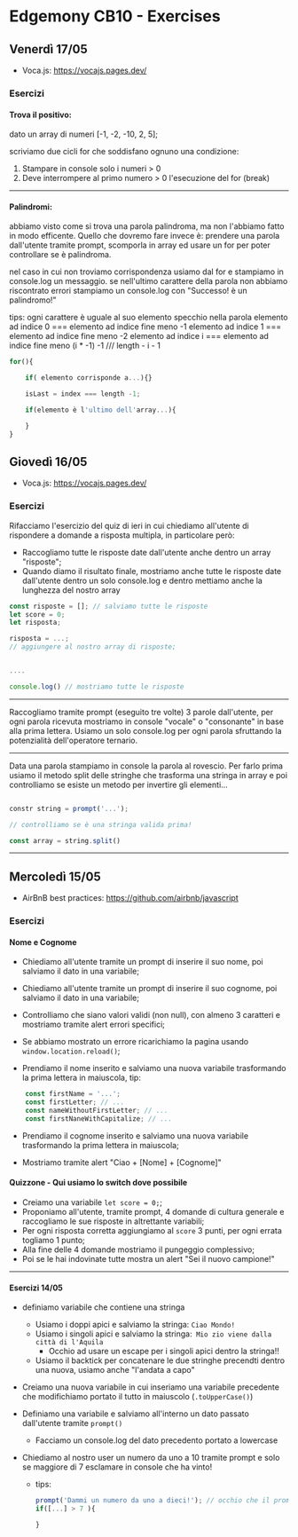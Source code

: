# Edgemony CB10 - Exercises

## Venerdì 17/05
- Voca.js: https://vocajs.pages.dev/

### Esercizi

#### Trova il positivo:
dato un array di numeri [-1, -2, -10, 2, 5];

scriviamo due cicli for che soddisfano ognuno una condizione:
1. Stampare in console solo i numeri > 0
2. Deve interrompere al primo numero > 0 l'esecuzione del for (break)

----

#### Palindromi:
abbiamo visto come si trova una parola palindroma, ma non l'abbiamo fatto in modo efficente.
Quello che dovremo fare invece è: prendere una parola dall'utente tramite prompt, scomporla in array
ed usare un for per poter controllare se è palindroma.

nel caso in cui non troviamo corrispondenza usiamo dal for e stampiamo in console.log un messaggio.
se nell'ultimo carattere della parola non abbiamo riscontrato errori stampiamo un console.log con "Successo! è un palindromo!"


tips:
ogni carattere è uguale al suo elemento specchio nella parola
elemento ad indice 0 === elemento ad indice fine meno -1
elemento ad indice 1 === elemento ad indice fine meno -2
elemento ad indice i === elemento ad indice fine meno (i * -1) -1 /// length - i - 1 

```js
for(){

    if( elemento corrisponde a...){}

    isLast = index === length -1;

    if(elemento è l'ultimo dell'array...){

    }
}
```


## Giovedì 16/05
- Voca.js: https://vocajs.pages.dev/


### Esercizi

Rifacciamo l'esercizio del quiz di ieri in cui chiediamo all'utente di rispondere a domande a risposta multipla, in particolare però:
- Raccogliamo tutte le risposte date dall'utente anche dentro un array "risposte";
- Quando diamo il risultato finale, mostriamo anche tutte le risposte date dall'utente dentro un solo console.log e dentro mettiamo anche la lunghezza del nostro array

```js
const risposte = []; // salviamo tutte le risposte
let score = 0;
let risposta;

risposta = ...;
// aggiungere al nostro array di risposte;


....

console.log() // mostriamo tutte le risposte
```

----

Raccogliamo tramite prompt (eseguito tre volte) 3 parole dall'utente, per ogni parola ricevuta mostriamo in console "vocale" o "consonante" 
in base alla prima lettera. Usiamo un solo console.log per ogni parola sfruttando la potenzialità dell'operatore ternario.

--- 

Data una parola stampiamo in console la parola al rovescio. 
Per farlo prima usiamo il metodo split delle stringhe che trasforma una stringa in array e poi controlliamo se esiste un metodo per invertire gli elementi... 

```js 

constr string = prompt('...');

// controlliamo se è una stringa valida prima!

const array = string.split()

```

----


## Mercoledì 15/05
- AirBnB best practices: https://github.com/airbnb/javascript


### Esercizi

#### Nome e Cognome

- Chiediamo all'utente tramite un prompt di inserire il suo nome, poi salviamo il dato in una variabile;
- Chiediamo all'utente tramite un prompt di inserire il suo cognome, poi salviamo il dato in una variabile;

- Controlliamo che siano valori validi (non null), con almeno 3 caratteri e mostriamo tramite alert errori specifici;
- Se abbiamo mostrato un errore ricarichiamo la pagina usando `window.location.reload()`;

- Prendiamo il nome inserito e salviamo una nuova variabile trasformando la prima lettera in maiuscola, tip:

```js
    const firstName = '...';
    const firstLetter; // ...
    const nameWithoutFirstLetter; // ...
    const firstNaneWithCapitalize; // ...
```

- Prendiamo il cognome inserito e salviamo una nuova variabile trasformando la prima lettera in maiuscola;

- Mostriamo tramite alert "Ciao + [Nome] + [Cognome]"


#### Quizzone - Qui usiamo lo switch dove possibile

- Creiamo una variabile `let score = 0;`;
- Proponiamo all'utente, tramite prompt, 4 domande di cultura generale e raccogliamo le sue risposte in altrettante variabili;
- Per ogni risposta corretta aggiungiamo al `score` 3 punti, per ogni errata togliamo 1 punto;
- Alla fine delle 4 domande mostriamo il pungeggio complessivo;
- Poi se le hai indovinate tutte mostra un alert "Sei il nuovo campione!"

----


#### Esercizi 14/05

- definiamo variabile che contiene una stringa
    - Usiamo i doppi apici e salviamo la stringa: `Ciao Mondo!`
    - Usiamo i singoli apici e salviamo la stringa:` Mio zio viene dalla città di l'Aquila`
        - Occhio ad usare un escape per i singoli apici dentro la stringa!!
    - Usiamo il backtick per concatenare le due stringhe precendti dentro una nuova, usiamo anche "l'andata a capo" 

- Creiamo una nuova variabile in cui inseriamo una variabile precedente che modifichiamo portato il tutto in maiuscolo (`.toUpperCase()`) 
- Definiamo una variabile e salviamo all'interno un dato passato dall'utente tramite `prompt()`
    - Facciamo un console.log del dato precedento portato a lowercase

- Chiediamo al nostro user un numero da uno a 10 tramite prompt e solo se maggiore di 7 esclamare in console che ha vinto!
    - tips:

        ```js 
        prompt('Dammi un numero da uno a dieci!'); // occhio che il prompt torna una stringa!!
        if([...] > 7 ){

        }
        ```
